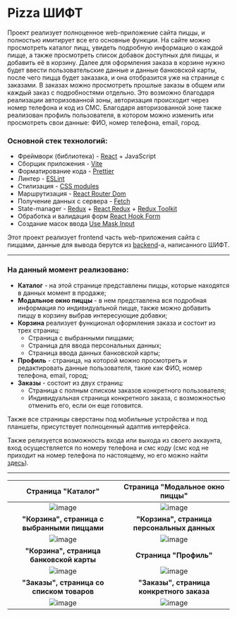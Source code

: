 # Pizza ШИФТ
Проект реализует полноценное web-приложение сайта пиццы, и полностью имитирует все его основные функции. На сайте можно просмотреть каталог пицц, увидеть подробную информацио о каждой пицце, а также просмотреть список добавок доступных для пиццы, и добавить её в корзину. Далее для оформления заказа в корзине нужно будет ввести пользовательские данные и данные банковской карты, после чего пицца будет заказака, и она  отобразится уже на странице с заказами. В заказах можно просмотреть прошлые заказы в общем или каждый заказ с подробностями отдельно. Это возможно благодаря реализации авторизованной зоны, авторизация происходит через номер телефона и код из СМС. Благодаря авторизованной зоне также реализован профиль пользователя, в котором можно изменить или просмотреть свои данные: ФИО, номер телефона, email, город.

### Основной стек технологий:
* Фреймворк (библиотека) - [React](https://react.dev/) + JavaScript
* Сборщик приложения - [Vite](https://vitejs.dev/)
* Форматирование кода - [Prettier](https://prettier.io/)
* Линтер - [ESLint](https://eslint.org/)
* Стилизация - [CSS modules](https://create-react-app.dev/docs/adding-a-css-modules-stylesheet/)
* Маршрутизация - [React Router Dom](https://reactrouter.com/en/main)
* Получение данных с сервера - [Fetch](https://learn.javascript.ru/fetch)
* State-manager - [Redux](https://redux.js.org/) + [React Redux](https://react-redux.js.org/) + [Redux Toolkit](https://redux-toolkit.js.org/)
* Обработка и валидация форм [React Hook Form](https://react-hook-form.com/)
* Создание масок ввода [Use Mask Input](https://www.npmjs.com/package/use-mask-input)

Этот проект реализует frontend часть web-приложения сайта с пиццами, данные для вывода берутся из [backend](https://shift-backend.onrender.com/api#/)-а, написанного ШИФТ.

___
### На данный момент реализовано:
* **Каталог** - на этой странице представлены пиццы, которые находятся в данных момент в продаже;
* **Модальное окно пиццы** - в нем представлена вся подробная информация по индивидуальной пицце, также можно добавить пиццу в корзину выбрав интересующие добавки;
* **Корзина** реализует функционал оформления заказа и состоит из трех страниц:
  * Страница с выбранными пиццами;
  * Страница для ввода персональных данных;
  * Страница ввода данных банковской карты;
* **Профиль** - страница, на которой можно просмотреть и редактировать данные пользователя, такие как ФИО, номер телефона, email, город;
* **Заказы** - состоит из двух страниц:
  * Страница с полным списком заказов конкретного пользователя;
  * Индивидуальная страница конкретного заказа, с возможностью отменить его, если он еще готовится.

Также все страницы сверстаны под мобильные устройства и под планшеты, присутствует полноценный адаптив интерфейса.

Также релизуется возможность входа или выхода из своего аккаунта, вход осуществляется по номеру телефона и смс коду (смс код не приходит на номер телефона по настоящему, но его можно найти [здесь](https://shift-backend.onrender.com/otps)).
___

|                                    Страница "Каталог"                                     |                              Страница "Модальное окно пиццы"                              |
| :---------------------------------------------------------------------------------------: | :---------------------------------------------------------------------------------------: |
| ![image](https://github.com/user-attachments/assets/ffe6290f-e0b4-44b5-b82f-89fe397a3198) | ![image](https://github.com/user-attachments/assets/f01ecbe8-3a62-4d9b-9c22-ca5c49e02831) |
|                       **"Корзина", страница с выбранными пиццами**                        |                        **"Корзина", страница персональных данных**                        |
| ![image](https://github.com/user-attachments/assets/e46a4a5b-2624-4ad8-9701-9617e4327a4c) | ![image](https://github.com/user-attachments/assets/84bc042c-a865-4f06-bbed-7ae8aa000e97) |
|                         **"Корзина", страница банковской карты**                          |                                  **Страница "Профиль"**                                   |
| ![image](https://github.com/user-attachments/assets/4d5efe5a-6bca-44fd-a65b-559137e0d8d7) | ![image](https://github.com/user-attachments/assets/794a084e-4a79-4e98-a676-3bf41ae0b699) |
|                         **"Заказы", страница со списком товаров**                         |                         **"Заказы", страница конкретного заказа**                         |
| ![image](https://github.com/user-attachments/assets/af0409c8-d96b-4547-8713-a9d6b9bcff18) | ![image](https://github.com/user-attachments/assets/1f1dda4e-3569-4cc8-8154-45b389fb0b21) |
